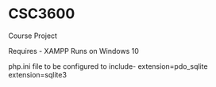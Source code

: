 # CSC3600
Course Project

Requires -
XAMPP
Runs on Windows 10

php.ini file to be configured to include-
extension=pdo_sqlite
extension=sqlite3